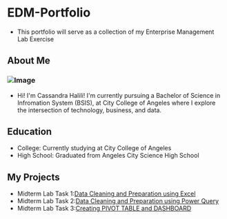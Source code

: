 # EDM-Portfolio
- This portfolio will serve as a collection of my Enterprise Management Lab Exercise

## About Me
### ![Image](https://github.com/user-attachments/assets/a7a2ea27-cb29-4d8f-af57-d61c09a85950)
- Hi! I'm Cassandra Halili! I'm currently pursuing a Bachelor of Science in Infromation System (BSIS), at City College of Angeles where I explore the intersection of technology, business, and data.


## Education
- College: Currently studying at City College of Angeles
- High School: Graduated from Angeles City Science High School

## My Projects
- Midterm Lab Task 1:[Data Cleaning and Preparation using Excel](https://cmhalili.github.io/Midterm-Lab-Task-1/)
- Midterm Lab Task 2:[Data Cleaning and Preparation using Power Query](https://cmhalili.github.io/Midterm-Lab-Task-2/)
- Midterm Lab Task 3:[Creating PIVOT TABLE and DASHBOARD](https://cmhalili.github.io/Midterm-Lab-task-3/)
